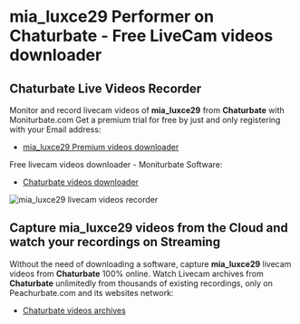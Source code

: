 # mia_luxce29 Performer on Chaturbate - Free LiveCam videos downloader

## Chaturbate Live Videos Recorder

Monitor and record livecam videos of **mia_luxce29** from **Chaturbate** with Moniturbate.com
Get a premium trial for free by just and only registering with your Email address:
* [mia_luxce29 Premium videos downloader](https://moniturbate.com/request-demo-licence-key.html)

Free livecam videos downloader - Moniturbate Software:
* [Chaturbate videos downloader](https://moniturbate.com/moniturbate-download-software.html)

![mia_luxce29 livecam videos recorder](https://peachurnet.com/templates/moniturbate-software.png)


## Capture mia_luxce29 videos from the Cloud and watch your recordings on Streaming

Without the need of downloading a software, capture **mia_luxce29** livecam videos from **Chaturbate** 100% online.
Watch Livecam archives from **Chaturbate** unlimitedly from thousands of existing recordings, only on Peachurbate.com and its websites network:
* [Chaturbate videos archives](https://peachurnet.com/)